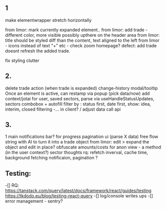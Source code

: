 ## 1
make elementwrapper stretch horizontally

from limor: mark currently expanded element..
from limor: add trade - different color, more visible possibly upthere on the header area
from limor: title should be styled diff than the content, text aligned to the left
from limor - icons instead of text "+" etc - check zoom homepage?
defect: add trade doesnt refresh the added trade.

fix styling clutter

## 2.
delete trade action (when trade is expanded)
change-history modal/tooltip
Once an element is active, can restamp via popup (pick data/now) 
add context/jotai for user, saved sectors, parse via useHandleStatusUpdates, sectors combobox +  autofill
filter by : status first, date first, show: idea, interim, closed
filtering -... in client? / adjust data call api

## 3.
1 main notifications bar? for progress
pagination ui (parse X data)
free flow string with AI to turn it into a trade object
from limor: edit > expand the object and edit in place?
obfuscate amounts/costs for anon view - a method (in the user context?)
sector thoughts
rq: refetch inverval, cache time, background fetching notificaion, pagination ?

## Testing:
 -[] RQ: https://tanstack.com/query/latest/docs/framework/react/guides/testing
        https://tkdodo.eu/blog/testing-react-query
 -[] log/console writes ups
 -[] error management - sentry? 